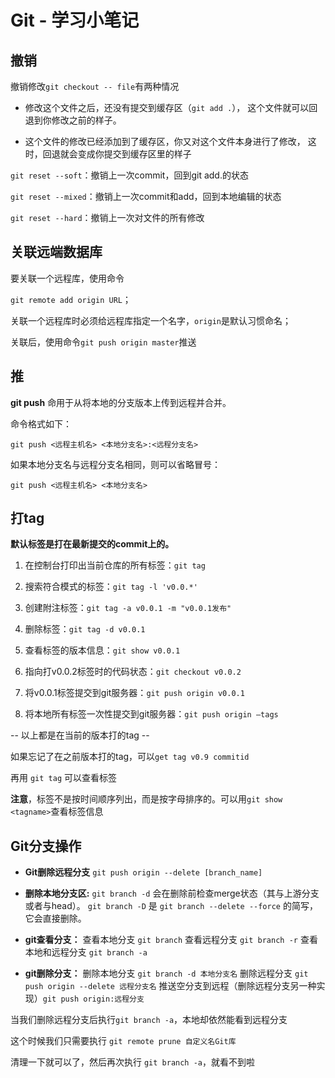 # Git - 学习小笔记

## 撤销

撤销修改`git checkout -- file`有两种情况

* 修改这个文件之后，还没有提交到缓存区（`git add .`），
  这个文件就可以回退到你修改之前的样子。
  
* 这个文件的修改已经添加到了缓存区，你又对这个文件本身进行了修改，
  这时，回退就会变成你提交到缓存区里的样子

`git reset --soft`：撤销上一次commit，回到git add.的状态

`git reset --mixed`：撤销上一次commit和add，回到本地编辑的状态

`git reset --hard`：撤销上一次对文件的所有修改



## 关联远端数据库

要关联一个远程库，使用命令

`git remote add origin URL`；

关联一个远程库时必须给远程库指定一个名字，`origin`是默认习惯命名；

关联后，使用命令`git push origin master`推送



## 推

**git push** 命用于从将本地的分支版本上传到远程并合并。

命令格式如下：

```
git push <远程主机名> <本地分支名>:<远程分支名>
```

如果本地分支名与远程分支名相同，则可以省略冒号：

```
git push <远程主机名> <本地分支名>
```

## 打tag

**默认标签是打在最新提交的commit上的。**

1. 在控制台打印出当前仓库的所有标签：`git tag`
2. 搜索符合模式的标签：`git tag -l 'v0.0.*'`

3. 创建附注标签：`git tag -a v0.0.1 -m "v0.0.1发布"`

4. 删除标签：`git tag -d v0.0.1`

5. 查看标签的版本信息：`git show v0.0.1`

6. 指向打v0.0.2标签时的代码状态：`git checkout v0.0.2`

7. 将v0.0.1标签提交到git服务器：`git push origin v0.0.1`

8. 将本地所有标签一次性提交到git服务器：`git push origin –tags`

-- 以上都是在当前的版本打的tag --

如果忘记了在之前版本打的tag，可以`get tag v0.9 commitid`

再用 `git tag` 可以查看标签

 **注意**，标签不是按时间顺序列出，而是按字母排序的。可以用`git show <tagname>`查看标签信息



## Git分支操作

- **Git删除远程分支**
  `git push origin --delete [branch_name]`

- **删除本地分支区:**
  `git branch -d` 会在删除前检查merge状态（其与上游分支或者与head）。
  `git branch -D` 是 `git branch --delete --force` 的简写，它会直接删除。
- **git查看分支：**
  查看本地分支 `git branch`
  查看远程分支 `git branch -r`
  查看本地和远程分支 `git branch -a`
- **git删除分支：**
  删除本地分支 `git branch -d 本地分支名`
  删除远程分支 `git push origin --delete 远程分支名`
  推送空分支到远程（删除远程分支另一种实现）`git push origin:远程分支`

当我们删除远程分支后执行`git branch -a`，本地却依然能看到远程分支

这个时候我们只需要执行 `git remote prune 自定义名Git库`

清理一下就可以了，然后再次执行 `git branch -a`，就看不到啦